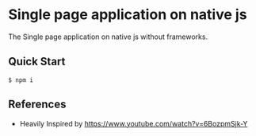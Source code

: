 # Single page application on native js 

The Single page application on native js without frameworks.

## Quick Start

```console
$ npm i
```

## References

- Heavily Inspired by https://www.youtube.com/watch?v=6BozpmSjk-Y
